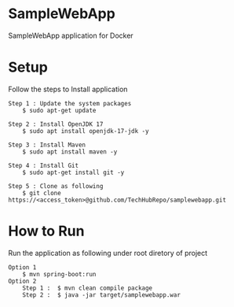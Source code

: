 # SampleWebApp
SampleWebApp application for Docker

# Setup
Follow the steps to Install application

	Step 1 : Update the system packages
		$ sudo apt-get update
		
	Step 2 : Install OpenJDK 17
		$ sudo apt install openjdk-17-jdk -y
		
	Step 3 : Install Maven
		$ sudo apt install maven -y
		
	Step 4 : Install Git
		$ sudo apt-get install git -y
		
	Step 5 : Clone as following
		$ git clone https://<access_token>@github.com/TechHubRepo/samplewebapp.git

# How to Run
Run the application as following under root diretory of project

	Option 1
		$ mvn spring-boot:run
	Option 2
		Step 1 :  $ mvn clean compile package
		Step 2 :  $ java -jar target/samplewebapp.war
